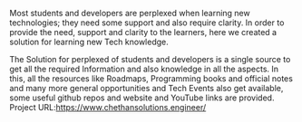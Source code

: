 Most students and developers are perplexed when learning new technologies; they need some support and also require clarity. In order to provide the need, support and clarity to the learners, here we created a solution for learning new Tech knowledge.

The Solution for perplexed of students and developers is a single source to get all the required Information and also knowledge in all the aspects. In this, all the resources like Roadmaps, Programming books and official notes and many more general opportunities and Tech Events also get available, some useful github repos and website and YouTube links are provided.
Project URL:https://www.chethansolutions.engineer/
